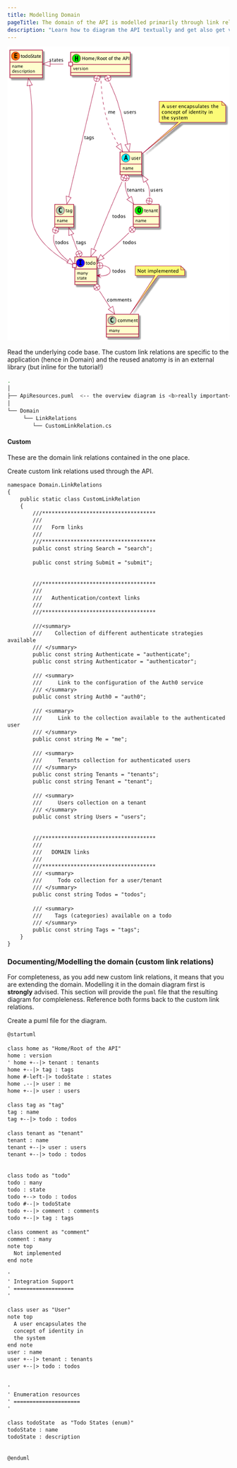 ```yaml
---
title: Modelling Domain
pageTitle: The domain of the API is modelled primarily through link relations
description: "Learn how to diagram the API textually and get also get visual output"
---
```


![todo api](../../hypermedia/advanced/todo-api.png)

<Instruction>

Read the underlying code base. The custom link relations are specific to the application (hence in Domain) and the reused anatomy is in an external library (but inline for the tutorial!)

```bash
.
│
├── ApiResources.puml  <-- the overview diagram is <b>really important</b>
│
└── Domain
     └── LinkRelations
        └── CustomLinkRelation.cs
```

</Instruction>


#### Custom

These are the domain link relations contained in the one place.

<Instruction>

Create custom link relations used through the API.

```csharp(path="...todo-hypermedia/api/Domain/LinkRelations/CustomLinkRelation.cs")
namespace Domain.LinkRelations
{
    public static class CustomLinkRelation
    {
        ///************************************
        ///
        ///   Form links
        ///
        ///************************************
        public const string Search = "search";

        public const string Submit = "submit";


        ///************************************
        ///
        ///   Authentication/context links
        ///
        ///************************************

        ///<summary>
        ///    Collection of different authenticate strategies available
        /// </summary>
        public const string Authenticate = "authenticate";
        public const string Authenticator = "authenticator";

        /// <summary>
        ///     Link to the configuration of the Auth0 service
        /// </summary>
        public const string Auth0 = "auth0";

        /// <summary>
        ///     Link to the collection available to the authenticated user
        /// </summary>
        public const string Me = "me";

        /// <summary>
        ///     Tenants collection for authenticated users
        /// </summary>
        public const string Tenants = "tenants";
        public const string Tenant = "tenant";

        /// <summary>
        ///     Users collection on a tenant
        /// </summary>
        public const string Users = "users";


        ///************************************
        ///
        ///   DOMAIN links
        ///
        ///************************************
        /// <summary>
        ///     Todo collection for a user/tenant
        /// </summary>
        public const string Todos = "todos";

        /// <summary>
        ///    Tags (categories) available on a todo
        /// </summary>
        public const string Tags = "tags";
    }
}
```

</Instruction>

### Documenting/Modelling the domain (custom link relations)

For completeness, as you add new custom link relations, it means that you are extending the domain. Modelling it in the domain diagram first is __strongly__ advised. This section will provide the `puml` file that the resulting diagram for compleleness. Reference both forms back to the custom link relations.

<Instruction>

Create a puml file for the diagram.

```text(path="...todo-hypermedia/api/ApiResources.puml")
@startuml

class home as "Home/Root of the API"
home : version
' home +--|> tenant : tenants
home +--|> tag : tags
home #-left-|> todoState : states
home .--|> user : me
home +--|> user : users

class tag as "tag"
tag : name
tag +--|> todo : todos

class tenant as "tenant"
tenant : name
tenant +--|> user : users
tenant +--|> todo : todos


class todo as "todo"
todo : many
todo : state
todo +--> todo : todos
todo #--|> todoState
todo +--|> comment : comments
todo +--|> tag : tags

class comment as "comment"
comment : many
note top
  Not implemented
end note

'
' Integration Support
' ===================
'

class user as "User"
note top
  A user encapsulates the
  concept of identity in
  the system
end note
user : name
user +--|> tenant : tenants
user +--|> todo : todos


'
' Enumeration resources
' =====================
'

class todoState  as "Todo States (enum)"
todoState : name
todoState : description


@enduml
```

</Instruction>



